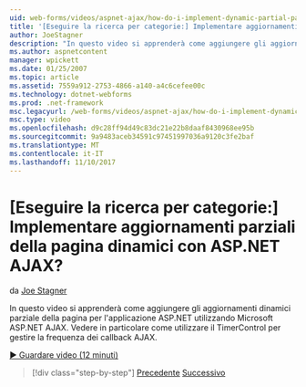 ```yaml
---
uid: web-forms/videos/aspnet-ajax/how-do-i-implement-dynamic-partial-page-updates-with-aspnet-ajax
title: '[Eseguire la ricerca per categorie:] Implementare aggiornamenti parziali della pagina dinamici con ASP.NET AJAX? | Microsoft Docs'
author: JoeStagner
description: "In questo video si apprenderà come aggiungere gli aggiornamenti dinamici parziale della pagina per l'applicazione ASP.NET utilizzando Microsoft ASP.NET AJAX. In particolare, si noterà ho..."
ms.author: aspnetcontent
manager: wpickett
ms.date: 01/25/2007
ms.topic: article
ms.assetid: 7559a912-2753-4866-a140-a4c6cefee00c
ms.technology: dotnet-webforms
ms.prod: .net-framework
msc.legacyurl: /web-forms/videos/aspnet-ajax/how-do-i-implement-dynamic-partial-page-updates-with-aspnet-ajax
msc.type: video
ms.openlocfilehash: d9c28ff94d49c83dc21e22b8daaf8430968ee95b
ms.sourcegitcommit: 9a9483aceb34591c97451997036a9120c3fe2baf
ms.translationtype: MT
ms.contentlocale: it-IT
ms.lasthandoff: 11/10/2017
---
```

<a name="how-do-i-implement-dynamic-partial-page-updates-with-aspnet-ajax"></a>[Eseguire la ricerca per categorie:] Implementare aggiornamenti parziali della pagina dinamici con ASP.NET AJAX?
====================
da [Joe Stagner](https://github.com/JoeStagner)

In questo video si apprenderà come aggiungere gli aggiornamenti dinamici parziale della pagina per l'applicazione ASP.NET utilizzando Microsoft ASP.NET AJAX. Vedere in particolare come utilizzare il TimerControl per gestire la frequenza dei callback AJAX.

[&#9654; Guardare video (12 minuti)](https://channel9.msdn.com/Blogs/ASP-NET-Site-Videos/how-do-i-implement-dynamic-partial-page-updates-with-aspnet-ajax)

>[!div class="step-by-step"]
[Precedente](how-do-i-get-started-with-aspnet-ajax.md)
[Successivo](how-do-i-make-client-side-network-callbacks-with-aspnet-ajax.md)
